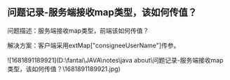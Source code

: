 ## 问题记录-服务端接收map类型，该如何传值？

问题描述：服务端接收map类型，前端该如何传值？

解决方案：客户端采用extMap["consigneeUserName"]传参。

![1681891189921](D:\fantai\JAVA\notes\java about\问题记录-服务端接收map类型，该如何传值？\1681891189921.jpg)